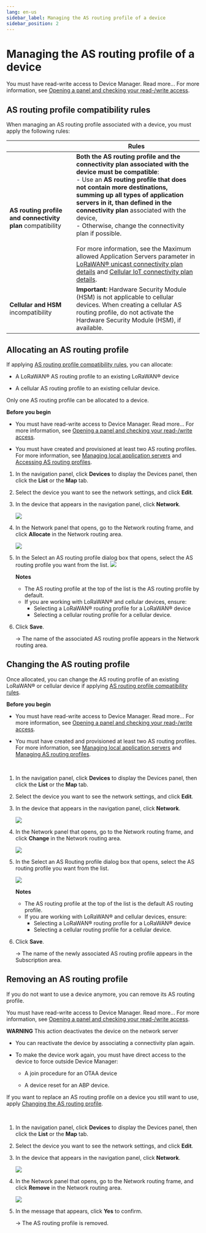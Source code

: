 ```yaml
---
lang: en-us
sidebar_label: Managing the AS routing profile of a device
sidebar_position: 2
---
```


# Managing the AS routing profile of a device

You must have read-write access to Device Manager. Read more\... For
more information, see [Opening a panel and checking your read-/write
access](../use-interface.md#opening-a-panel-and-checking-your-read-write-access).

## AS routing profile compatibility rules

When managing an AS routing profile associated with a device, you must
apply the following rules:

|    | Rules |
| -- | ----- |
| **AS routing profile and connectivity plan** compatibility | **Both the AS routing profile and the connectivity plan associated with the device must be compatible**:<br/>- Use an **AS routing profile that does not contain more destinations, summing up all types of application servers in it, than defined in the connectivity plan** associated with the device,<br/>- Otherwise, change the connectivity plan if possible.<br/><br/>For more information, see the Maximum allowed Application Servers parameter in [LoRaWAN® unicast connectivity plan details](../reference-information.md#lorawan®-unicast-connectivity-plan-details) and [Cellular IoT connectivity plan details](../reference-information.md#cellular-iot-connectivity-plan-details). |
| **Cellular and HSM** incompatibility | **Important:** Hardware Security Module (HSM) is not applicable to cellular devices. When creating a cellular AS routing profile, do not activate the Hardware Security Module (HSM), if available.|

## Allocating an AS routing profile

If applying [AS routing profile compatibility
rules](#as-routing-profile-compatibility-rules), you can allocate:

- A LoRaWAN® AS routing profile to an existing LoRaWAN® device

- A cellular AS routing profile to an existing cellular device.

Only one AS routing profile can be allocated to a device.

**Before you begin**

- You must have read-write access to Device Manager. Read more\... For
  more information, see [Opening a panel and checking your read-/write
  access](../use-interface.md#opening-a-panel-and-checking-your-read-write-access).

- You must have created and provisioned at least two AS routing
  profiles.  
  For more information, see [Managing local application
  servers](../manage-local-application-servers/index) and [Accessing
  AS routing
  profiles](../manage-as-routing-profiles/access-as-routing-profiles).

1.  In the navigation panel, click **Devices** to display the Devices
    panel, then click the **List** or the **Map** tab.

2.  Select the device you want to see the network settings, and click
    **Edit**.

3.  In the device that appears in the navigation panel, click
    **Network**.

    ![](./_images/opening-the-network-panel.png)

4.  In the Network panel that opens, go to the Network routing frame,
    and click **Allocate** in the Network routing area.

    ![](./_images/networkroutingframe.png)

5.  In the Select an AS routing profile dialog box that opens, select the AS routing profile you want from the list.
    ![](./_images/allocating-an-as-routing-profile.png)

    **Notes**
    - The AS routing profile at the top of the list is the AS routing
      profile by default.
    - If you are working with LoRaWAN® and cellular devices, ensure:
      - Selecting a LoRaWAN® routing profile for a LoRaWAN® device
      - Selecting a cellular routing profile for a cellular device.

6.  Click **Save**.

    -\> The name of the associated AS routing profile appears in the
    Network routing area.

## Changing the AS routing profile

Once allocated, you can change the AS routing profile of an existing
LoRaWAN® or cellular device if applying [AS routing profile
compatibility rules](#as-routing-profile-compatibility-rules).

**Before you begin**

- You must have read-write access to Device Manager. Read more\... For
  more information, see [Opening a panel and checking your read-/write
  access](../use-interface.md#opening-a-panel-and-checking-your-read-write-access).

- You must have created and provisioned at least two AS routing
  profiles.  
  For more information, see [Managing local application
  servers](../manage-local-application-servers/index) and [Managing
  AS routing profiles](../manage-as-routing-profiles/index).

 

1.  In the navigation panel, click **Devices** to display the Devices
    panel, then click the **List** or the **Map** tab.

2.  Select the device you want to see the network settings, and click
    **Edit**.

3.  In the device that appears in the navigation panel, click
    **Network**.

    ![](./_images/opening-the-network-panel.png)

4.  In the Network panel that opens, go to the Network routing frame,
    and click **Change** in the Network routing area.

    ![](./_images/networkroutingframechangeremove.png)

5.  In the Select an AS Routing profile dialog box that opens, select
    the AS routing profile you want from the list.

    ![](./_images/allocating-an-as-routing-profile.png)

    **Notes**
    - The AS routing profile at the top of the list is the default AS
      routing profile.
    - If you are working with LoRaWAN® and cellular devices, ensure:
      - Selecting a LoRaWAN® routing profile for a LoRaWAN® device
      - Selecting a cellular routing profile for a cellular device.

6.  Click **Save**.

    -\> The name of the newly associated AS routing profile appears in
    the Subscription area.

## Removing an AS routing profile

If you do not want to use a device anymore, you can remove its AS
routing profile.

You must have read-write access to Device Manager. Read more\... For
more information, see [Opening a panel and checking your read-/write
access](../use-interface.md#opening-a-panel-and-checking-your-read-write-access).

**WARNING** This action deactivates the device on the network server

- You can reactivate the device by associating a connectivity plan
  again.

- To make the device work again, you must have direct access to the
  device to force outside Device Manager:

  - A join procedure for an OTAA device

  - A device reset for an ABP device.

If you want to replace an AS routing profile on a device you still want
to use, apply [Changing the AS routing
profile](#changing-the-as-routing-profile).

 

1.  In the navigation panel, click **Devices** to display the Devices
    panel, then click the **List** or the **Map** tab.

2.  Select the device you want to see the network settings, and click
    **Edit**.

3.  In the device that appears in the navigation panel, click
    **Network**.

    ![](./_images/opening-the-network-panel.png)

4.  In the Network panel that opens, go to the Network routing frame,
    and click **Remove** in the Network routing area.

    ![](./_images/networkroutingframechangeremove.png)

5.  In the message that appears, click **Yes** to confirm.

    -\> The AS routing profile is removed.
